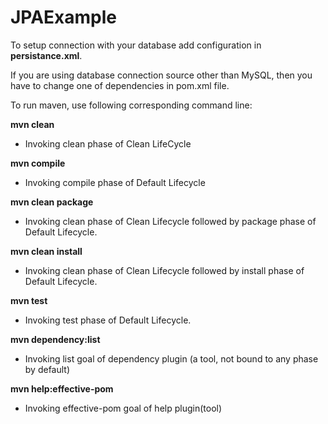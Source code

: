 # JPAExample

To setup connection with your database add configuration in **persistance.xml**.

If you are using database connection source other than MySQL, then you have to change one of dependencies in pom.xml file.

To run maven, use following corresponding command line:

**mvn clean**
- Invoking clean phase of Clean LifeCycle

**mvn compile**
- Invoking compile phase of Default Lifecycle

**mvn clean package**
- Invoking clean phase of Clean Lifecycle followed by package phase of Default Lifecycle.

**mvn clean install**
- Invoking clean phase of Clean Lifecycle followed by install phase of Default Lifecycle.

**mvn test**
- Invoking test phase of Default Lifecycle.

**mvn dependency:list**
- Invoking list goal of dependency plugin (a tool, not bound to any phase by default)

**mvn help:effective-pom**
- Invoking effective-pom goal of help plugin(tool)
